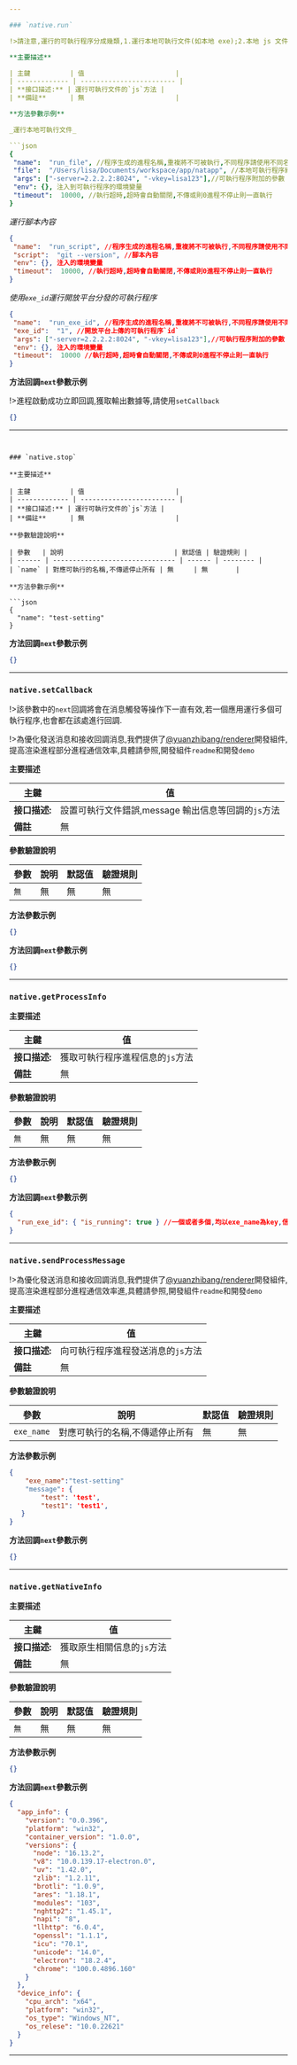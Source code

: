 ```yaml
---

### `native.run`

!>請注意,運行的可執行程序分成幾類,1.運行本地可執行文件(如本地 exe);2.本地 js 文件,客戶端會根據 js 後綴通過`node child_process中的spawn`來運行程序,會新建一個新的`node v8引擎`具體請參照 node 官方文檔<a href="https://nodejs.org/api/child_process.html" target="_blank">點擊</a>;3.在開放平台上傳的可執行程序,由猿之棒進行分發,使用 exe_id 進行自動下載並執行;4.開發的猿之棒 extension,會通過猿之棒分發下載並執行,具體請參照,拓展開發;5.腳本內容

**主要描述**

| 主鍵          | 值                       |
| ------------- | ------------------------ |
| **接口描述:** | 運行可執行文件的`js`方法 |
| **備註**      | 無                       |

**方法參數示例**

_運行本地可執行文件_

```json
{
 "name":  "run_file", //程序生成的進程名稱,重複將不可被執行,不同程序請使用不同名稱
 "file":  "/Users/lisa/Documents/workspace/app/natapp", //本地可執行程序絕對路徑
 "args": ["-server=2.2.2.2:8024", "-vkey=lisa123"],//可執行程序附加的參數
 "env": {}, 注入到可執行程序的環境變量
 "timeout":  10000, //執行超時,超時會自動關閉,不傳或則0進程不停止則一直執行
}
```

_運行腳本內容_

```json
{
 "name":  "run_script", //程序生成的進程名稱,重複將不可被執行,不同程序請使用不同名稱
 "script":  "git --version", //腳本內容
 "env": {}, 注入的環境變量
 "timeout":  10000, //執行超時,超時會自動關閉,不傳或則0進程不停止則一直執行
}
```

_使用`exe_id`運行開放平台分發的可執行程序_

```json
{
 "name":  "run_exe_id", //程序生成的進程名稱,重複將不可被執行,不同程序請使用不同名稱
 "exe_id":  "1", //開放平台上傳的可執行程序`id`
 "args": ["-server=2.2.2.2:8024", "-vkey=lisa123"],//可執行程序附加的參數
 "env": {}, 注入的環境變量
 "timeout":  10000 //執行超時,超時會自動關閉,不傳或則0進程不停止則一直執行
}
```

**方法回調`next`參數示例**

!>進程啟動成功立即回調,獲取輸出數據等,請使用`setCallback`

```json
{}
```

---
```


### `native.stop`

**主要描述**

| 主鍵          | 值                       |
| ------------- | ------------------------ |
| **接口描述:** | 運行可執行文件的`js`方法 |
| **備註**      | 無                       |

**參數驗證說明**

| 參數   | 說明                            | 默認值 | 驗證規則 |
| ------ | ------------------------------- | ------ | -------- |
| `name` | 對應可執行的名稱,不傳遞停止所有 | 無     | 無       |

**方法參數示例**

```json
{
  "name": "test-setting"
}
```

**方法回調`next`參數示例**

```json
{}
```

---

### `native.setCallback`

!>該參數中的`next`回調將會在消息觸發等操作下一直有效,若一個應用運行多個可執行程序,也會都在該處進行回調.

!>為優化發送消息和接收回調消息,我們提供了<a href="https://www.npmjs.com/package/@yuanzhibang/renderer" target="_blank">@yuanzhibang/renderer</a>開發組件,提高渲染進程部分進程通信效率,具體請參照,開發組件`readme`和開發`demo`

**主要描述**

| 主鍵          | 值                                                  |
| ------------- | --------------------------------------------------- |
| **接口描述:** | 設置可執行文件錯誤,message 輸出信息等回調的`js`方法 |
| **備註**      | 無                                                  |

**參數驗證說明**

| 參數 | 說明 | 默認值 | 驗證規則 |
| ---- | ---- | ------ | -------- |
| `無` | 無   | 無     | 無       |

**方法參數示例**

```json
{}
```

**方法回調`next`參數示例**

```json
{}
```

---

### `native.getProcessInfo`

**主要描述**

| 主鍵          | 值                               |
| ------------- | -------------------------------- |
| **接口描述:** | 獲取可執行程序進程信息的`js`方法 |
| **備註**      | 無                               |

**參數驗證說明**

| 參數 | 說明 | 默認值 | 驗證規則 |
| ---- | ---- | ------ | -------- |
| `無` | 無   | 無     | 無       |

**方法參數示例**

```json
{}
```

**方法回調`next`參數示例**

```json
{
  "run_exe_id": { "is_running": true } //一個或者多個,均以exe_name為key,信息為值
}
```

---

### `native.sendProcessMessage`

!>為優化發送消息和接收回調消息,我們提供了<a href="https://www.npmjs.com/package/@yuanzhibang/renderer" target="_blank">@yuanzhibang/renderer</a>開發組件,提高渲染進程部分進程通信效率進,具體請參照,開發組件`readme`和開發`demo`

**主要描述**

| 主鍵          | 值                                 |
| ------------- | ---------------------------------- |
| **接口描述:** | 向可執行程序進程發送消息的`js`方法 |
| **備註**      | 無                                 |

**參數驗證說明**

| 參數       | 說明                            | 默認值 | 驗證規則 |
| ---------- | ------------------------------- | ------ | -------- |
| `exe_name` | 對應可執行的名稱,不傳遞停止所有 | 無     | 無       |

**方法參數示例**

```json
{
    "exe_name":"test-setting"
    "message": {
        "test": 'test',
        "test1": 'test1',
   }
}

```

**方法回調`next`參數示例**

```json
{}
```

---

### `native.getNativeInfo`

**主要描述**

| 主鍵          | 值                         |
| ------------- | -------------------------- |
| **接口描述:** | 獲取原生相關信息的`js`方法 |
| **備註**      | 無                         |

**參數驗證說明**

| 參數 | 說明 | 默認值 | 驗證規則 |
| ---- | ---- | ------ | -------- |
| `無` | 無   | 無     | 無       |

**方法參數示例**

```json
{}
```

**方法回調`next`參數示例**

```json
{
  "app_info": {
    "version": "0.0.396",
    "platform": "win32",
    "container_version": "1.0.0",
    "versions": {
      "node": "16.13.2",
      "v8": "10.0.139.17-electron.0",
      "uv": "1.42.0",
      "zlib": "1.2.11",
      "brotli": "1.0.9",
      "ares": "1.18.1",
      "modules": "103",
      "nghttp2": "1.45.1",
      "napi": "8",
      "llhttp": "6.0.4",
      "openssl": "1.1.1",
      "icu": "70.1",
      "unicode": "14.0",
      "electron": "18.2.4",
      "chrome": "100.0.4896.160"
    }
  },
  "device_info": {
    "cpu_arch": "x64",
    "platform": "win32",
    "os_type": "Windows_NT",
    "os_relese": "10.0.22621"
  }
}
```

---
